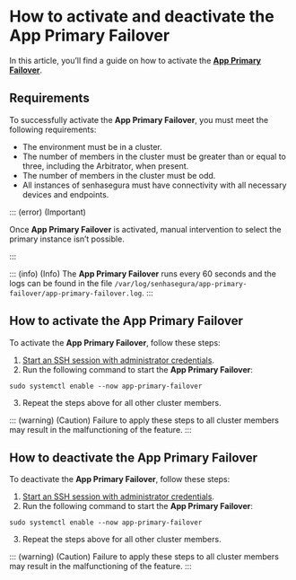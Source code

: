 # How to activate and deactivate the App Primary Failover

In this article, you’ll find a guide on how to activate the **[App Primary Failover](/v3-32/docs/installation-app-primary-failover)**.

## Requirements
To successfully activate the **App Primary Failover**, you must meet the following requirements:

* The environment must be in a cluster.
* The number of members in the cluster must be greater than or equal to three, including the Arbitrator, when present.
* The number of members in the cluster must be odd.
* All instances of senhasegura must have connectivity with all necessary devices and endpoints.


::: (error) (Important)

Once **App Primary Failover** is activated, manual intervention to select the primary instance isn’t possible.

:::

::: (info) (Info)
The **App Primary Failover** runs every 60 seconds and the logs can be found in the file `/var/log/senhasegura/app-primary-failover/app-primary-failover.log`.
:::
## How to activate the App Primary Failover
To activate the **App Primary Failover**, follow these steps:

1. [Start an SSH session with administrator credentials](/v3-32/docs/administration-ssh-access).
2. Run the following command to start the **App Primary Failover**: 
```Shell
sudo systemctl enable --now app-primary-failover
```
3. Repeat the steps above for all other cluster members.

::: (warning) (Caution)
Failure to apply these steps to all cluster members may result in the malfunctioning of the feature.
:::


## How to deactivate the App Primary Failover
To deactivate the **App Primary Failover**, follow these steps:

1. [Start an SSH session with administrator credentials](/v3-32/docs/administration-ssh-access).
2. Run the following command to start the **App Primary Failover**: 
```Shell
sudo systemctl enable --now app-primary-failover
```
3. Repeat the steps above for all other cluster members.

::: (warning) (Caution)
Failure to apply these steps to all cluster members may result in the malfunctioning of the feature.
:::




